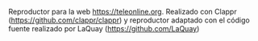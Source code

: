 Reproductor para la web https://teleonline.org. Realizado con Clappr (https://github.com/clappr/clappr) y reproductor adaptado con el código fuente realizado por LaQuay (https://github.com/LaQuay)
